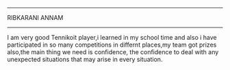 ***
RIBKARANI ANNAM
***
I am very good Tennikoit player,i learned in my school time and also i have participated in so many competitions in differnt places,my team got prizes also,the main thing we need is confidence, the confidence to deal with any unexpected situations that may arise in every situation.

